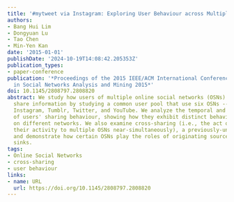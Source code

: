 ```yaml
---
title: '#mytweet via Instagram: Exploring User Behaviour across Multiple Social Networks'
authors:
- Bang Hui Lim
- Dongyuan Lu
- Tao Chen
- Min-Yen Kan
date: '2015-01-01'
publishDate: '2024-10-19T14:08:42.205353Z'
publication_types:
- paper-conference
publication: '*Proceedings of the 2015 IEEE/ACM International Conference on Advances
  in Social Networks Analysis and Mining 2015*'
doi: 10.1145/2808797.2808820
abstract: We study how users of multiple online social networks (OSNs) employ and
  share information by studying a common user pool that use six OSNs -- Flickr, Google+,
  Instagram, Tumblr, Twitter, and YouTube. We analyze the temporal and topical signature
  of users' sharing behaviour, showing how they exhibit distinct behaviorial patterns
  on different networks. We also examine cross-sharing (i.e., the act of user broadcasting
  their activity to multiple OSNs near-simultaneously), a previously-unstudied behaviour
  and demonstrate how certain OSNs play the roles of originating source and destination
  sinks.
tags:
- Online Social Networks
- cross-sharing
- user behaviour
links:
- name: URL
  url: https://doi.org/10.1145/2808797.2808820
---
```

